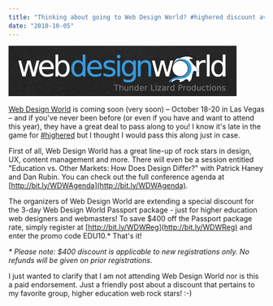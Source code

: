 ```yaml
---
title: "Thinking about going to Web Design World? #highered discount available!"
date: "2010-10-05"
---
```


[![](/images/web-design-world.png "web-design-world")](http://webdesignworld.com/)

[Web Design World](http://webdesignworld.com/) is coming soon (very soon) – October 18-20 in Las Vegas – and if you've never been before (or even if you have and want to attend this year), they have a great deal to pass along to you! I know it's late in the game for [#highered](http://search.twitter.com/search?q=%23highered) but I thought I would pass this along just in case.

First of all, Web Design World has a great line-up of rock stars in design, UX, content management and more. There will even be a session entitled "Education vs. Other Markets: How Does Design Differ?" with Patrick Haney and Dan Rubin. You can check out the full conference agenda at [http://bit.ly/WDWAgenda](http://bit.ly/WDWAgenda).

The organizers of Web Design World are extending a special discount for the 3-day Web Design World Passport package - just for higher education web designers and webmasters! To save $400 off the Passport package rate, simply register at [http://bit.ly/WDWReg](http://bit.ly/WDWReg) and enter the promo code EDU10.\* That's it!

_\* Please note: $400 discount is applicable to new registrations only. No refunds will be given on prior registrations._

I just wanted to clarify that I am not attending Web Design World nor is this a paid endorsement. Just a friendly post about a discount that pertains to my favorite group, higher education web rock stars! :-)
